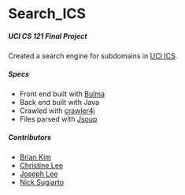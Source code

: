 # Search_ICS
##### UCI CS 121 Final Project
Created a search engine for subdomains in [UCI ICS](http://www.ics.uci.edu).

##### Specs
- Front end built with [Bulma](http://bulma.io)
- Back end built with Java
- Crawled with [crawler4j](https://github.com/yasserg/crawler4j)
- Files parsed with [Jsoup](http://jsoup.org)

##### Contributors
- [Brian Kim](https://github.com/brian-byungsookim)
- [Christine Lee](https://github.com/leecn1)
- [Joseph Lee](https://github.com/josephgit45)
- [Nick Sugiarto](https://github.com/nsugiarto)


